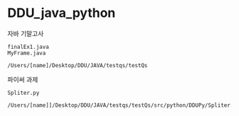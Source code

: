 # DDU_java_python

자바 기말고사

    finalEx1.java
    MyFrame.java

    /Users/[name]/Desktop/DDU/JAVA/testqs/testQs

파이써 과제

    Spliter.py

    /Users/[name]]/Desktop/DDU/JAVA/testqs/testQs/src/python/DDUPy/Spliter.py
